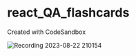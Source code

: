 # react_QA_flashcards
Created with CodeSandbox

![Recording 2023-08-22 210154](https://github.com/Aishwarya9425/react_QA_flashcards/assets/51038336/34f3b58b-a8ee-4759-9512-2fed4eb320cc)

